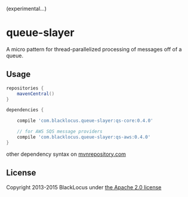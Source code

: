 (experimental...)

queue-slayer
============
A micro pattern for thread-parallelized processing of messages off of a queue.



## Usage ##

```gradle
repositories {
    mavenCentral()
}

dependencies {

    compile 'com.blacklocus.queue-slayer:qs-core:0.4.0'

    // for AWS SQS message providers
    compile 'com.blacklocus.queue-slayer:qs-aws:0.4.0'
}
```

other dependency syntax on [mvnrepository.com](http://mvnrepository.com/artifact/com.blacklocus.queue-slayer/qs-worker-core/0.4.0)



## License ##

Copyright 2013-2015 BlackLocus under [the Apache 2.0 license](LICENSE)
